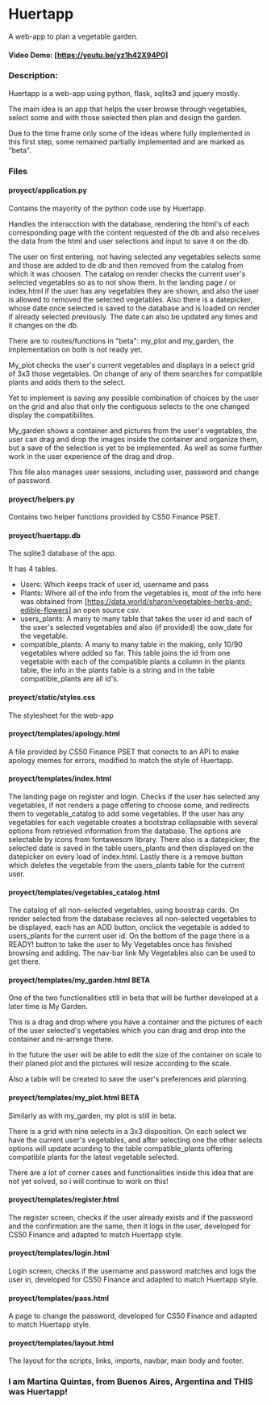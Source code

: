 # Huertapp
A web-app to plan a vegetable garden.

#### Video Demo:  [https://youtu.be/yz1h42X94P0]

### Description:
Huertapp is a web-app using python, flask, sqlite3 and jquery mostly.

The main idea is an app that helps the user browse through vegetables, select some and with those selected then plan and design the garden.

Due to the time frame only some of the ideas where fully implemented in this first step, some remained partially implemented and are marked as "beta".

### Files

#### proyect/application.py
 Contains the mayority of the python code use by Huertapp.

 Handles the interacction with the database, rendering the html's of each corresponding page with the content requested of the db and also receives the data from the html and user selections and input to save it on the db.

  The user on first entering, not having selected any vegetables selects some and those are added to de db and then removed from the catalog from which it was choosen. The catalog on render checks the current user's selected vegetables so as to not show them. In the landing page / or index.html if the user has any vegetables they are shown, and also the user is allowed to removed the selected vegetables. Also there is a datepicker, whose date once selected is saved to the database and is loaded on render if already selected previously. The date can also be updated any times and it changes on the db.

  There are to routes/functions in "beta": my_plot and my_garden, the implementation on both is not ready yet.

  My_plot checks the user's current vegetables and displays in a select grid of 3x3 those vegetables. On change of any of them searches for compatible plants and adds them to the select.

  Yet to implement is saving any possible combination of choices by the user on the grid and also that only the contiguous selects to the one changed display the compatibilites.

  My_garden shows a container and pictures from the user's vegetables, the user can drag and drop the images inside the container and organize them, but a save of the selection is yet to be implemented. As well as some further work in the user experience of the drag and drop.

 This file also manages user sessions, including user, password and change of password.

#### proyect/helpers.py
  Contains two helper functions provided by CS50 Finance PSET.

#### proyect/huertapp.db
  The sqlite3 database of the app.

  It has 4 tables.
- Users: Which keeps track of user id, username and pass
- Plants: Where all of the info from the vegetables is, most of the info here was obtained from [https://data.world/sharon/vegetables-herbs-and-edible-flowers] an open source csv.
- users_plants: A many to many table that takes the user id and each of the user's selected vegetables and also (if provided) the sow_date for the vegetable.
- compatible_plants: A many to many table in the making, only 10/90 vegetables where added so far. This table joins the id from one vegetable with each of the compatible plants a column in the plants table, the info in the plants table is a string and in the table compatible_plants are all id's.

#### proyect/static/styles.css
  The stylesheet for the web-app

 #### proyect/templates/apology.html
 A file provided by CS50 Finance PSET that conects to an API to make apology memes for errors, modified to match the style of Huertapp.

 #### proyect/templates/index.html
 The landing page on register and login.
 Checks if the user has selected any vegetables, if not renders a page offering to choose some, and redirects them to vegetable_catalog to add some vegetables.
 If the user has any vegetables for each vegetable creates a bootstrap collapsable with several options from retrieved information from the database. The options are selectable by icons from fontawesom library. There also is a datepicker, the selected date is saved in the table users_plants and then displayed on the datepicker on every load of index.html. Lastly there is a remove button which deletes the vegetable from the users_plants table for the current user.

 #### proyect/templates/vegetables_catalog.html
 The catalog of all non-selected vegetables, using boostrap cards.
 On render selected from the database recieves all non-selected vegetables to be displayed, each has an ADD button, onclick the vegetable is added to users_plants for the current user id. On the bottom of the page there is a READY! button to take the user to My Vegetables once has finished browsing and adding. The nav-bar link My Vegetables also can be used to get there.

 #### proyect/templates/my_garden.html  BETA
 One of the two functionalities still in beta that will be further developed at a later time is My Garden.

 This is a drag and drop where you have a container and the pictures of each of the user selected's vegetables which you can drag and drop into the container and re-arrenge there.

 In the future the user will be able to edit the size of the container on scale to their planed plot and the pictures will resize according to the scale.

 Also a table will be created to save the user's preferences and planning.

 #### proyect/templates/my_plot.html  BETA
 Similarly as with my_garden, my plot is still in beta.

 There is a grid with nine selects in a 3x3 disposition. On each select we have the current user's vegetables, and after selecting one the other selects options will update acording to the table compatible_plants offering compatible plants for the latest vegetable selected.

 There are a lot of corner cases and functionalities inside this idea that are not yet solved, so i will continue to work on this!

 #### proyect/templates/register.html
The register screen, checks if the user already exists and if the password and the confirmation are the same, then it logs in the user, developed for CS50 Finance and adapted to match Huertapp style.

 #### proyect/templates/login.html
 Login screen, checks if the username and password matches and logs the user in, developed for CS50 Finance and adapted to match Huertapp style.

 #### proyect/templates/pass.html
 A page to change the password, developed for CS50 Finance and adapted to match Huertapp style.

 #### proyect/templates/layout.html
The layout for the scripts, links, imports, navbar, main body and footer.

### I am Martina Quintas, from Buenos Aires, Argentina and THIS was Huertapp!